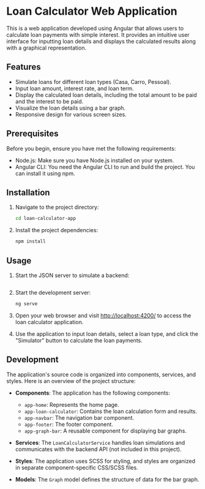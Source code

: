# Loan Calculator Web Application

This is a web application developed using Angular that allows users to calculate loan payments with simple interest. It provides an intuitive user interface for inputting loan details and displays the calculated results along with a graphical representation.

## Features

- Simulate loans for different loan types (Casa, Carro, Pessoal).
- Input loan amount, interest rate, and loan term.
- Display the calculated loan details, including the total amount to be paid and the interest to be paid.
- Visualize the loan details using a bar graph.
- Responsive design for various screen sizes.

## Prerequisites

Before you begin, ensure you have met the following requirements:

- Node.js: Make sure you have Node.js installed on your system.
- Angular CLI: You need the Angular CLI to run and build the project. You can install it using npm.

## Installation

1. Navigate to the project directory:

   ```bash
   cd loan-calculator-app
   ```

2. Install the project dependencies:

   ```bash
   npm install
   ```

## Usage

1. Start the JSON server to simulate a backend:

   ```bashnpm run start-json-server
   
   ```
2. Start the development server:

   ```bash
   ng serve
   ```

3. Open your web browser and visit [http://localhost:4200/](http://localhost:4200/) to access the loan calculator application.

4. Use the application to input loan details, select a loan type, and click the "Simulator" button to calculate the loan payments.

## Development

The application's source code is organized into components, services, and styles. Here is an overview of the project structure:

- **Components**: The application has the following components:
  - `app-home`: Represents the home page.
  - `app-loan-calculator`: Contains the loan calculation form and results.
  - `app-navbar`: The navigation bar component.
  - `app-footer`: The footer component.
  - `app-graph-bar`: A reusable component for displaying bar graphs.

- **Services**: The `LoanCalculatorService` handles loan simulations and communicates with the backend API (not included in this project).

- **Styles**: The application uses SCSS for styling, and styles are organized in separate component-specific CSS/SCSS files.

- **Models**: The `Graph` model defines the structure of data for the bar graph.
